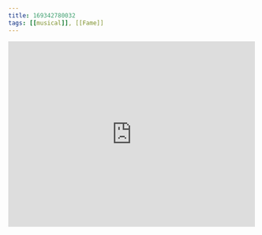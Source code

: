 ```yaml
---
title: 169342780032
tags: [[musical]], [[Fame]]
---
```

<iframe allow="accelerometer; autoplay; clipboard-write; encrypted-media; gyroscope; picture-in-picture" allowfullscreen="" frameborder="0" height="375" id="youtube_iframe" src="https://www.youtube.com/embed/2COKt6DqSaQ?feature=oembed&amp;enablejsapi=1&amp;origin=https://safe.txmblr.com&amp;wmode=opaque" width="500"></iframe>